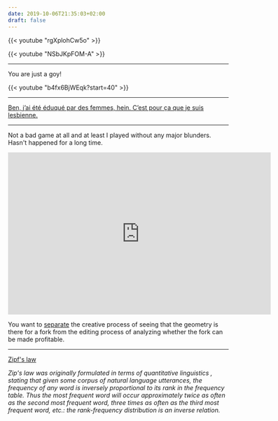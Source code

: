 ```yaml
---
date: 2019-10-06T21:35:03+02:00
draft: false
---
```


{{< youtube "rgXplohCw5o" >}}

{{< youtube "NSbJKpFOM-A" >}}

---

You are just a goy!

{{< youtube "b4fx6BjWEqk?start=40" >}}

---

[Ben, j’ai été éduqué par des femmes, hein. C’est pour ça que je suis lesbienne.](https://www.7sur7.be/musique/arno-c-est-l-etre-humain-qui-fait-des-conneries-pas-un-canari~a23ae556/?referrer=https://www.google.com/)

---

Not a bad game at all and at least I played without any major blunders. Hasn't happened for a long time.

<iframe width=600 height=371 src="https://lichess.org/study/embed/DFAsQJ79/7GNFfthS" frameborder=0></iframe>

You want to [separate](https://www.chesstactics.org/the-double-attack/the-knight-fork/seeing-potential-forks/2_1_2_2.html) the creative process of seeing that the geometry is there for a fork from the editing process of analyzing whether the fork can be made profitable.

---

[Zipf's law](https://en.wikipedia.org/wiki/Zipf%27s_law)

_Zip's law was originally formulated in terms of quantitative linguistics , stating that given some corpus of natural language utterances, the frequency of any word is inversely proportional to its rank in the frequency table. Thus the most frequent word will occur approximately twice as often as the second most frequent word, three times as often as the third most frequent word, etc.: the rank-frequency distribution is an inverse relation._
